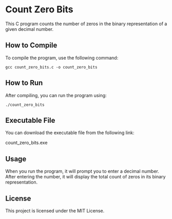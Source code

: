 # Count Zero Bits

This C program counts the number of zeros in the binary representation of a given decimal number.

## How to Compile

To compile the program, use the following command:

```
gcc count_zero_bits.c -o count_zero_bits
```

## How to Run

After compiling, you can run the program using:

```
./count_zero_bits
```

## Executable File

You can download the executable file from the following link:

count_zero_bits.exe

## Usage

When you run the program, it will prompt you to enter a decimal number. After entering the number, it will display the total count of zeros in its binary representation.

## License

This project is licensed under the MIT License.
